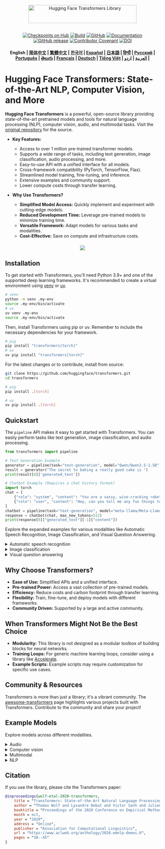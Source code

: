 <p align="center">
  <picture>
    <source media="(prefers-color-scheme: dark)" srcset="https://huggingface.co/datasets/huggingface/documentation-images/raw/main/transformers-logo-dark.svg">
    <source media="(prefers-color-scheme: light)" srcset="https://huggingface.co/datasets/huggingface/documentation-images/raw/main/transformers-logo-light.svg">
    <img alt="Hugging Face Transformers Library" src="https://huggingface.co/datasets/huggingface/documentation-images/raw/main/transformers-logo-light.svg" width="352" height="59" style="max-width: 100%;">
  </picture>
  <br/>
  <br/>
</p>

<p align="center">
    <a href="https://huggingface.com/models"><img alt="Checkpoints on Hub" src="https://img.shields.io/endpoint?url=https://huggingface.co/api/shields/models&color=brightgreen"></a>
    <a href="https://circleci.com/gh/huggingface/transformers"><img alt="Build" src="https://img.shields.io/circleci/build/github/huggingface/transformers/main"></a>
    <a href="https://github.com/huggingface/transformers/blob/main/LICENSE"><img alt="GitHub" src="https://img.shields.io/github/license/huggingface/transformers.svg?color=blue"></a>
    <a href="https://huggingface.co/docs/transformers/index"><img alt="Documentation" src="https://img.shields.io/website/http/huggingface.co/docs/transformers/index.svg?down_color=red&down_message=offline&up_message=online"></a>
    <a href="https://github.com/huggingface/transformers/releases"><img alt="GitHub release" src="https://img.shields.io/github/release/huggingface/transformers.svg"></a>
    <a href="https://github.com/huggingface/transformers/blob/main/CODE_OF_CONDUCT.md"><img alt="Contributor Covenant" src="https://img.shields.io/badge/Contributor%20Covenant-v2.0%20adopted-ff69b4.svg"></a>
    <a href="https://zenodo.org/badge/latestdoi/155220641"><img src="https://zenodo.org/badge/155220641.svg" alt="DOI"></a>
</p>

<h4 align="center">
    <p>
        <b>English</b> |
        <a href="https://github.com/huggingface/transformers/blob/main/i18n/README_zh-hans.md">简体中文</a> |
        <a href="https://github.com/huggingface/transformers/blob/main/i18n/README_zh-hant.md">繁體中文</a> |
        <a href="https://github.com/huggingface/transformers/blob/main/i18n/README_ko.md">한국어</a> |
        <a href="https://github.com/huggingface/transformers/blob/main/i18n/README_es.md">Español</a> |
        <a href="https://github.com/huggingface/transformers/blob/main/i18n/README_ja.md">日本語</a> |
        <a href="https://github.com/huggingface/transformers/blob/main/i18n/README_hd.md">हिन्दी</a> |
        <a href="https://github.com/huggingface/transformers/blob/main/i18n/README_ru.md">Русский</a> |
        <a href="https://github.com/huggingface/transformers/blob/main/i18n/README_pt-br.md">Рortuguês</a> |
        <a href="https://github.com/huggingface/transformers/blob/main/i18n/README_te.md">తెలుగు</a> |
        <a href="https://github.com/huggingface/transformers/blob/main/i18n/README_fr.md">Français</a> |
        <a href="https://github.com/huggingface/transformers/blob/main/i18n/README_de.md">Deutsch</a> |
        <a href="https://github.com/huggingface/transformers/blob/main/i18n/README_vi.md">Tiếng Việt</a> |
        <a href="https://github.com/huggingface/transformers/blob/main/i18n/README_ar.md">العربية</a> |
        <a href="https://github.com/huggingface/transformers/blob/main/i18n/README_ur.md">اردو</a> |
    </p>
</h4>

# Hugging Face Transformers: State-of-the-Art NLP, Computer Vision, and More

**Hugging Face Transformers** is a powerful, open-source library providing state-of-the-art pretrained models and tools for natural language processing (NLP), computer vision, audio, and multimodal tasks.  Visit the [original repository](https://github.com/huggingface/transformers) for the source.

*   **Key Features:**
    *   Access to over 1 million pre-trained transformer models.
    *   Supports a wide range of tasks, including text generation, image classification, audio processing, and more.
    *   Easy-to-use API with a unified interface for all models.
    *   Cross-framework compatibility (PyTorch, TensorFlow, Flax).
    *   Streamlined model training, fine-tuning, and inference.
    *   Extensive examples and community support.
    *   Lower compute costs through transfer learning.

*   **Why Use Transformers?**

    *   **Simplified Model Access:** Quickly implement and experiment with cutting-edge models.
    *   **Reduced Development Time:** Leverage pre-trained models to minimize training time.
    *   **Versatile Framework:** Adapt models for various tasks and modalities.
    *   **Cost-Effective:** Save on compute and infrastructure costs.

<h3 align="center">
    <img src="https://huggingface.co/datasets/huggingface/documentation-images/resolve/main/transformers/transformers_as_a_model_definition.png"/>
</h3>

## Installation

To get started with Transformers, you'll need Python 3.9+ and one of the supported deep learning frameworks. It's recommended to create a virtual environment using [venv](https://docs.python.org/3/library/venv.html) or [uv](https://docs.astral.sh/uv/).

```bash
# venv
python -m venv .my-env
source .my-env/bin/activate
# uv
uv venv .my-env
source .my-env/bin/activate
```

Then, install Transformers using pip or uv.  Remember to include the necessary dependencies for your framework.

```bash
# pip
pip install "transformers[torch]"
# uv
uv pip install "transformers[torch]"
```

For the latest changes or to contribute, install from source:

```bash
git clone https://github.com/huggingface/transformers.git
cd transformers

# pip
pip install .[torch]

# uv
uv pip install .[torch]
```

## Quickstart

The `pipeline` API makes it easy to get started with Transformers.  You can easily perform tasks like text generation, image classification, and audio processing.

```python
from transformers import pipeline

# Text Generation Example
generator = pipeline(task="text-generation", model="Qwen/Qwen2.5-1.5B")
result = generator("The secret to baking a really good cake is ")
print(result[0]['generated_text'])

# Chatbot Example (Requires a chat history format)
import torch
chat = [
    {"role": "system", "content": "You are a sassy, wise-cracking robot."},
    {"role": "user", "content": "Hey, can you tell me any fun things to do in New York?"}
]
chatbot = pipeline(task="text-generation", model="meta-llama/Meta-Llama-3-8B-Instruct", torch_dtype=torch.bfloat16, device_map="auto")
response = chatbot(chat, max_new_tokens=512)
print(response[0]["generated_text"][-1]["content"])
```

Explore the expanded examples for various modalities like Automatic Speech Recognition, Image Classification, and Visual Question Answering.

<details>
<summary>Automatic speech recognition</summary>

```python
from transformers import pipeline

# Replace with your chosen model
asr = pipeline(task="automatic-speech-recognition", model="openai/whisper-large-v3")
result = asr("https://huggingface.co/datasets/Narsil/asr_dummy/resolve/main/mlk.flac")
print(result['text'])
```

</details>

<details>
<summary>Image classification</summary>

<h3 align="center">
    <a><img src="https://huggingface.co/datasets/Narsil/image_dummy/raw/main/parrots.png"></a>
</h3>

```python
from transformers import pipeline

# Replace with your chosen model
classifier = pipeline(task="image-classification", model="facebook/dinov2-small-imagenet1k-1-layer")
result = classifier("https://huggingface.co/datasets/Narsil/image_dummy/raw/main/parrots.png")
print(result)
```

</details>

<details>
<summary>Visual question answering</summary>

<h3 align="center">
    <a><img src="https://huggingface.co/datasets/huggingface/documentation-images/resolve/main/transformers/tasks/idefics-few-shot.jpg"></a>
</h3>

```python
from transformers import pipeline

# Replace with your chosen model
vqa = pipeline(task="visual-question-answering", model="Salesforce/blip-vqa-base")
result = vqa(
    image="https://huggingface.co/datasets/huggingface/documentation-images/resolve/main/transformers/tasks/idefics-few-shot.jpg",
    question="What is in the image?",
)
print(result)
```

</details>

## Why Choose Transformers?

*   **Ease of Use:** Simplified APIs and a unified interface.
*   **Pre-trained Power:** Access a vast collection of pre-trained models.
*   **Efficiency:** Reduce costs and carbon footprint through transfer learning.
*   **Flexibility:** Train, fine-tune, and deploy models with different frameworks.
*   **Community Driven:** Supported by a large and active community.

## When Transformers Might Not Be the Best Choice

*   **Modularity:**  This library is not designed as a modular toolbox of building blocks for neural networks.
*   **Training Loops:** For generic machine learning loops, consider using a library like [Accelerate](https://huggingface.co/docs/accelerate).
*   **Example Scripts:**  Example scripts may require customization for specific use cases.

## Community & Resources

Transformers is more than just a library; it's a vibrant community. The [awesome-transformers](./awesome-transformers.md) page highlights various projects built with Transformers. Contribute to the community and share your project!

## Example Models

Explore models across different modalities.

<details>
<summary>Audio</summary>

*   Audio classification with [Whisper](https://huggingface.co/openai/whisper-large-v3-turbo)
*   Automatic speech recognition with [Moonshine](https://huggingface.co/UsefulSensors/moonshine)
*   Keyword spotting with [Wav2Vec2](https://huggingface.co/superb/wav2vec2-base-superb-ks)
*   Speech to speech generation with [Moshi](https://huggingface.co/kyutai/moshiko-pytorch-bf16)
*   Text to audio with [MusicGen](https://huggingface.co/facebook/musicgen-large)
*   Text to speech with [Bark](https://huggingface.co/suno/bark)

</details>

<details>
<summary>Computer vision</summary>

*   Automatic mask generation with [SAM](https://huggingface.co/facebook/sam-vit-base)
*   Depth estimation with [DepthPro](https://huggingface.co/apple/DepthPro-hf)
*   Image classification with [DINO v2](https://huggingface.co/facebook/dinov2-base)
*   Keypoint detection with [SuperGlue](https://huggingface.co/magic-leap-community/superglue_outdoor)
*   Keypoint matching with [SuperGlue](https://huggingface.co/magic-leap-community/superglue)
*   Object detection with [RT-DETRv2](https://huggingface.co/PekingU/rtdetr_v2_r50vd)
*   Pose Estimation with [VitPose](https://huggingface.co/usyd-community/vitpose-base-simple)
*   Universal segmentation with [OneFormer](https://huggingface.co/shi-labs/oneformer_ade20k_swin_large)
*   Video classification with [VideoMAE](https://huggingface.co/MCG-NJU/videomae-large)

</details>

<details>
<summary>Multimodal</summary>

*   Audio or text to text with [Qwen2-Audio](https://huggingface.co/Qwen/Qwen2-Audio-7B)
*   Document question answering with [LayoutLMv3](https://huggingface.co/microsoft/layoutlmv3-base)
*   Image or text to text with [Qwen-VL](https://huggingface.co/Qwen/Qwen2.5-VL-3B-Instruct)
*   Image captioning [BLIP-2](https://huggingface.co/Salesforce/blip2-opt-2.7b)
*   OCR-based document understanding with [GOT-OCR2](https://huggingface.co/stepfun-ai/GOT-OCR-2.0-hf)
*   Table question answering with [TAPAS](https://huggingface.co/google/tapas-base)
*   Unified multimodal understanding and generation with [Emu3](https://huggingface.co/BAAI/Emu3-Gen)
*   Vision to text with [Llava-OneVision](https://huggingface.co/llava-hf/llava-onevision-qwen2-0.5b-ov-hf)
*   Visual question answering with [Llava](https://huggingface.co/llava-hf/llava-1.5-7b-hf)
*   Visual referring expression segmentation with [Kosmos-2](https://huggingface.co/microsoft/kosmos-2-patch14-224)

</details>

<details>
<summary>NLP</summary>

*   Masked word completion with [ModernBERT](https://huggingface.co/answerdotai/ModernBERT-base)
*   Named entity recognition with [Gemma](https://huggingface.co/google/gemma-2-2b)
*   Question answering with [Mixtral](https://huggingface.co/mistralai/Mixtral-8x7B-v0.1)
*   Summarization with [BART](https://huggingface.co/facebook/bart-large-cnn)
*   Translation with [T5](https://huggingface.co/google-t5/t5-base)
*   Text generation with [Llama](https://huggingface.co/meta-llama/Llama-3.2-1B)
*   Text classification with [Qwen](https://huggingface.co/Qwen/Qwen2.5-0.5B)

</details>

## Citation

If you use the library, please cite the Transformers paper:

```bibtex
@inproceedings{wolf-etal-2020-transformers,
    title = "Transformers: State-of-the-Art Natural Language Processing",
    author = "Thomas Wolf and Lysandre Debut and Victor Sanh and Julien Chaumond and Clement Delangue and Anthony Moi and Pierric Cistac and Tim Rault and Rémi Louf and Morgan Funtowicz and Joe Davison and Sam Shleifer and Patrick von Platen and Clara Ma and Yacine Jernite and Julien Plu and Canwen Xu and Teven Le Scao and Sylvain Gugger and Mariama Drame and Quentin Lhoest and Alexander M. Rush",
    booktitle = "Proceedings of the 2020 Conference on Empirical Methods in Natural Language Processing: System Demonstrations",
    month = oct,
    year = "2020",
    address = "Online",
    publisher = "Association for Computational Linguistics",
    url = "https://www.aclweb.org/anthology/2020.emnlp-demos.6",
    pages = "38--45"
}
```